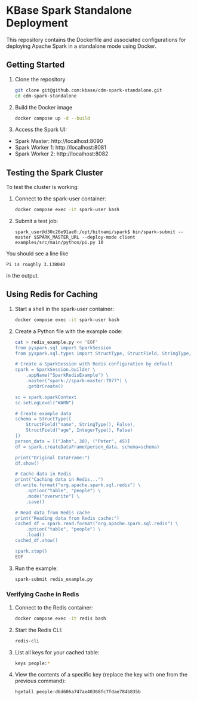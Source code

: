 # KBase Spark Standalone Deployment

This repository contains the Dockerfile and associated configurations for deploying
Apache Spark in a standalone mode using Docker.

## Getting Started

1. Clone the repository

    ```bash
    git clone git@github.com:kbase/cdm-spark-standalone.git
    cd cdm-spark-standalone
    ```

2. Build the Docker image

    ```bash
    docker compose up -d --build
    ```

3. Access the Spark UI:
- Spark Master: http://localhost:8090
- Spark Worker 1: http://localhost:8081
- Spark Worker 2: http://localhost:8082

## Testing the Spark Cluster

To test the cluster is working:

1. Connect to the spark-user container:
    ```bash
    docker compose exec -it spark-user bash
    ```

2. Submit a test job:
    ```
    spark_user@d30c26e91ae0:/opt/bitnami/spark$ bin/spark-submit --master $SPARK_MASTER_URL --deploy-mode client examples/src/main/python/pi.py 10
    ```

You should see a line like

```
Pi is roughly 3.138040
```

in the output.

## Using Redis for Caching

1. Start a shell in the spark-user container:
   ```bash
   docker compose exec -it spark-user bash
   ```

2. Create a Python file with the example code:
   ```bash
   cat > redis_example.py << 'EOF'
   from pyspark.sql import SparkSession
   from pyspark.sql.types import StructType, StructField, StringType, IntegerType

   # Create a SparkSession with Redis configuration by default
   spark = SparkSession.builder \
       .appName("SparkRedisExample") \
       .master("spark://spark-master:7077") \
       .getOrCreate()

   sc = spark.sparkContext
   sc.setLogLevel("WARN") 

   # Create example data
   schema = StructType([
       StructField("name", StringType(), False),
       StructField("age", IntegerType(), False)
   ])
   person_data = [("John", 30), ("Peter", 45)]
   df = spark.createDataFrame(person_data, schema=schema)

   print("Original DataFrame:")
   df.show()

   # Cache data in Redis
   print("Caching data in Redis...")
   df.write.format("org.apache.spark.sql.redis") \
       .option("table", "people") \
       .mode("overwrite") \
       .save()

   # Read data from Redis cache
   print("Reading data from Redis cache:")
   cached_df = spark.read.format("org.apache.spark.sql.redis") \
       .option("table", "people") \
       .load()
   cached_df.show()

   spark.stop()
   EOF
   ```

3. Run the example:
   ```bash
   spark-submit redis_example.py
   ```

### Verifying Cache in Redis

1. Connect to the Redis container:
   ```bash
   docker compose exec -it redis bash
   ```

2. Start the Redis CLI:
   ```bash
   redis-cli
   ```

3. List all keys for your cached table:
   ```bash
   keys people:*
   ```

4. View the contents of a specific key (replace the key with one from the previous command):
   ```bash
   hgetall people:d6d606a747ae40368fc7fdae784b835b
   ```